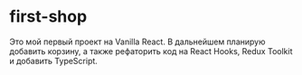 # first-shop

Это мой первый проект на Vanilla React. В дальнейшем планирую добавить корзину, а также рефаторить код на React Hooks, Redux Toolkit и добавить TypeScript.
